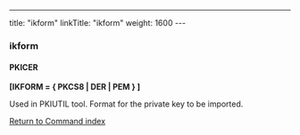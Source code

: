 ---
title: "ikform"
linkTitle: "ikform"
weight: 1600
--- <span id="ikform"></span>

### ikform

#### PKICER

****[IKFORM = { PKCS8 &#124; DER &#124; PEM } ]****

Used in PKIUTIL tool. Format for the private
key to be imported.

[Return to Command index](../../)
